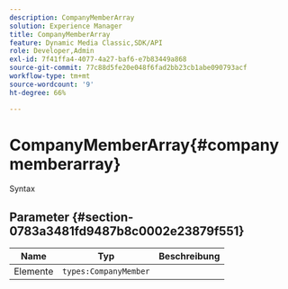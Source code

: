 ```yaml
---
description: CompanyMemberArray
solution: Experience Manager
title: CompanyMemberArray
feature: Dynamic Media Classic,SDK/API
role: Developer,Admin
exl-id: 7f41ffa4-4077-4a27-baf6-e7b83449a868
source-git-commit: 77c88d5fe20e048f6fad2bb23cb1abe090793acf
workflow-type: tm+mt
source-wordcount: '9'
ht-degree: 66%

---
```


# CompanyMemberArray{#companymemberarray}

Syntax

## Parameter {#section-0783a3481fd9487b8c0002e23879f551}

| Name | Typ | Beschreibung |
|---|---|---|
| Elemente | `types:CompanyMember` |  |
